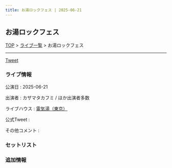 ```yaml
---
title: お湯ロックフェス | 2025-06-21
---
```

## お湯ロックフェス

[TOP](/setlist/) > [ライブ一覧](lives.html) > お湯ロックフェス

___

<a href="https://twitter.com/share?ref_src=twsrc%5Etfw" data-text="3markets[ ]セットリスト > お湯ロックフェス" class="twitter-share-button" data-via="3markets" data-hashtags="3markets" data-related="3markets" data-show-count="false">Tweet</a>

### ライブ情報

公演日
:    2025-06-21

出演者
:    カザマタカフミ / ほか出演者多数

ライブハウス
:    [電気湯（東京）](livehouse112.html)

公式Tweet
:    []()

その他コメント
:    

### セットリスト





### 追加情報






<script async src="https://platform.twitter.com/widgets.js" charset="utf-8"></script>